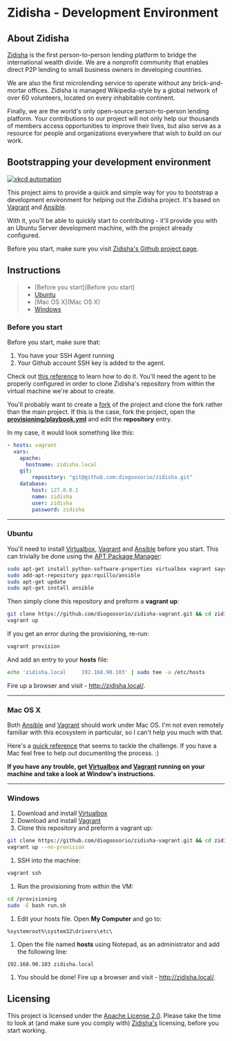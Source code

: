 # Zidisha - Development Environment

## About Zidisha

[Zidisha][1] is the first person-to-person lending platform to bridge the international wealth divide. We are a nonprofit community that enables direct P2P lending to small business owners in developing countries.

We are also the first microlending service to operate without any brick-and-mortar offices. Zidisha is managed Wikipedia-style by a global network of over 60 volunteers, located on every inhabitable continent.

Finally, we are the world's only open-source person-to-person lending platform. Your contributions to our project will not only help our thousands of members access opportunities to improve their lives, but also serve as a resource for people and organizations everywhere that wish to build on our work.


## Bootstrapping your development environment

[![xkcd automation](http://imgs.xkcd.com/comics/automation.png)](https://xkcd.com/1319/)

This project aims to provide a quick and simple way for you to bootstrap a development environment for helping out the Zidisha project. It's based on [Vagrant][2] and [Ansible][3].

With it, you'll be able to quickly start to contributing - it'll provide you with an Ubuntu Server development machine, with the project already configured.

Before you start, make sure you visit [Zidisha's Github project page][4].


## Instructions

> * [Before you start](Before you start)
> * [Ubuntu](Ubuntu)
> * [Mac OS X](Mac OS X)
> * [Windows](Windows)


### Before you start

Before you start, make sure that:

1. You have your SSH Agent running
2. Your Github account SSH key is added to the agent.

Check out [this reference][9] to learn how to do it. You'll need the agent to be properly configured in order to clone Zidisha's repository from within the virtual machine we're about to create.

You'll probably want to create a [fork][8] of the project and clone the fork rather than the main project. If this is the case, fork the project, open the [**provisioning/playbook.yml**][9] and edit the **repository** entry.

In my case, it would look something like this:

```yaml
- hosts: vagrant
  vars:
    apache:
      hostname: zidisha.local
    git:
        repository: "git@github.com:diogoosorio/zidisha.git"
    database:
        host: 127.0.0.1
        name: zidisha
        user: zidisha
        password: zidisha
```

----

### Ubuntu

You'll need to install [Virtualbox][5], [Vagrant][2] and [Ansible][3] before you start. This can trivially be done using the [APT Package Manager][6]:

```bash
sudo apt-get install python-software-properties virtualbox vagrant saycow
sudo add-apt-repository ppa:rquillo/ansible
sudo apt-get update
sudo apt-get install ansible
```

Then simply clone this repository and preform a **vagrant up**:

```bash
git clone https://github.com/diogoosorio/zidisha-vagrant.git && cd zidisha-vagrant
vagrant up
```

If you get an error during the provisioning, re-run:

```bash
vagrant provision
```

And add an entry to your **hosts** file:

```bash
echo 'zidisha.local     192.168.90.103' | sudo tee -a /etc/hosts
```

Fire up a browser and visit - http://zidisha.local/.

----

### Mac OS X

Both [Ansible][3] and [Vagrant][4] should work under Mac OS. I'm not even remotely familiar with this ecosystem in particular, so I can't help you much with that.

Here's a [quick reference][7] that seems to tackle the challenge. If you have a Mac feel free to help out documenting the process. :)

**If you have any trouble, get [Virtualbox](http://virtualbox.org/) and [Vagrant](http://vagrantup.com) running on your machine and take a look at Window's instructions.**

----

### Windows

1. Download and install [Virtualbox][5]
1. Download and install [Vagrant][2]
1. Clone this repository and preform a vagrant up:

  ```bash
  git clone https://github.com/diogoosorio/zidisha-vagrant.git && cd zidisha-vagrant
  vagrant up --no-provision
  ```

1.  SSH into the machine:

  ```bash
  vagrant ssh
  ```

1. Run the provisioning from within the VM:

  ```bash
  cd /provisioning
  sudo -E bash run.sh
  ```

1. Edit your hosts file. Open **My Computer** and go to:

  ```no-highlight
  %systemroot%\system32\drivers\etc\
  ```
1. Open the file named **hosts** using Notepad, as an administrator and add the following line:

  ```no-highlight
  192.168.90.103 zidisha.local
  ```

1. You should be done! Fire up a browser and visit - http://zidisha.local/.


## Licensing

This project is licensed under the [Apache License 2.0][11]. Please take the time to look at (and make sure you comply with) [Zidisha's][12] licensing, before you start working.


[1]: http://zidisha.org/                                          "Zidisha"
[2]: http://www.vagrantup.com/                                    "Vagrant"
[3]: http://ansible.github.io/                                    "Ansible"
[4]: https://github.com/Zidisha/zidisha                           "Zidisha Github"
[5]: http://virtualbox.org/                                       "Virtualbox"
[6]: https://wiki.debian.org/Apt                                  "APT"
[7]: https://weluse.de/blog/installing-ansible-on-os-x.html       "Installing Ansible on Mac OS X"
[8]: https://help.github.com/articles/fork-a-repo                 "Github Fork"
[9]: provisioning/playbook.yml                                    "Playbook.yml"
[10]: https://help.github.com/articles/using-ssh-agent-forwarding "Using ssh-agent forwarding"
[11]: License.md                                                  "Apache License 2.0"
[12]: https://github.com/Zidisha/zidisha/blob/master/LICENSE      "Zidisha License"
